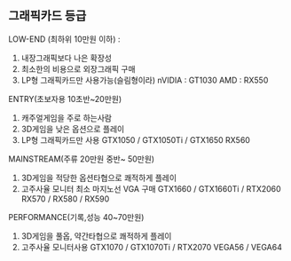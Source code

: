 ## 그래픽카드 등급

LOW-END (최하위 10만원 이하) : 
1. 내장그래픽보다 나은 확장성 
2. 최소한의 비용으로 외장그래픽 구매
3. LP형 그래픽카드만 사용가능(슬림형이라)
nVIDIA : GT1030
AMD : RX550

ENTRY(초보자용 10초반~20만원)
1. 캐주얼게임을 주로 하는사람
2. 3D게임을 낮은 옵션으로 플레이
3. LP형 그래픽카드만 사용
GTX1050 / GTX1050Ti / GTX1650
RX560

MAINSTREAM(주류 20만원 중반~ 50만원)
1. 3D게임을 적당한 옵션타협으로 쾌적하게 플레이
2. 고주사율 모니터 최소 마지노선 VGA 구매
GTX1660 / GTX1660Ti / RTX2060 
RX570 / RX580 / RX590

PERFORMANCE(기록,성능 40~70만원)
1. 3D게임을 풀옵, 약간타협으로 쾌적하게 플레이
2. 고주사율 모니터사용
GTX1070 / GTX1070Ti / RTX2070
VEGA56 / VEGA64
